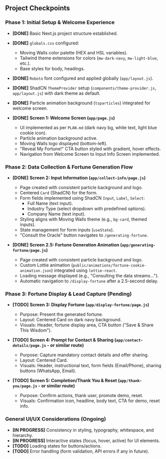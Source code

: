 ## Project Checkpoints

### Phase 1: Initial Setup & Welcome Experience

- **[DONE]** Basic Next.js project structure established.
- **[DONE]** `globals.css` configured:
    - Moving Walls color palette (HEX and HSL variables).
    - Tailwind theme extensions for colors (`mw-dark-navy`, `mw-light-blue`, etc.).
    - Base styles for body, headings.
- **[DONE]** `Roboto` font configured and applied globally (`app/layout.js`).
- **[DONE]** ShadCN `ThemeProvider` setup (`components/theme-provider.js`, `app/layout.js`) with dark theme as default.
- **[DONE]** Particle animation background (`tsparticles`) integrated for welcome screen.

- **[DONE]** **Screen 1: Welcome Screen (`app/page.js`)**
    - UI implemented as per `PLAN.md` (dark navy bg, white text, light blue cookie icon).
    - Particle animation background active.
    - Moving Walls logo displayed (bottom-left).
    - "Reveal My Fortune!" CTA button styled with gradient, hover effects.
    - Navigation from Welcome Screen to Input Info Screen implemented.

### Phase 2: Data Collection & Fortune Generation Flow

- **[DONE]** **Screen 2: Input Information (`app/collect-info/page.js`)**
    - Page created with consistent particle background and logo.
    - Centered `Card` (ShadCN) for the form.
    - Form fields implemented using ShadCN `Input`, `Label`, `Select`:
        - Full Name (text input).
        - Industry Type (select dropdown with predefined options).
        - Company Name (text input).
    - Styling aligns with Moving Walls theme (e.g., `bg-card`, themed inputs).
    - State management for form inputs (`useState`).
    - "Consult the Oracle" button navigates to `/generating-fortune`.

- **[DONE]** **Screen 2.5: Fortune Generation Animation (`app/generating-fortune/page.js`)**
    - Page created with consistent particle background and logo.
    - Custom Lottie animation (`public/animations/fortune-cookie-animation.json`) integrated using `lottie-react`.
    - Loading message displayed (e.g., "Consulting the data streams...").
    - Automatic navigation to `/display-fortune` after a 2.5-second delay.

### Phase 3: Fortune Display & Lead Capture (Pending)

- **[TODO]** **Screen 3: Display Fortune (`app/display-fortune/page.js`)**
    - Purpose: Present the generated fortune.
    - Layout: Centered Card on dark navy background.
    - Visuals: Header, fortune display area, CTA button ("Save & Share This Wisdom").

- **[TODO]** **Screen 4: Prompt for Contact & Sharing (`app/contact-details/page.js` - or similar route)**
    - Purpose: Capture mandatory contact details and offer sharing.
    - Layout: Centered Card.
    - Visuals: Header, instructional text, form fields (Email/Phone), sharing buttons (WhatsApp, Email).

- **[TODO]** **Screen 5: Completion/Thank You & Reset (`app/thank-you/page.js` - or similar route)**
    - Purpose: Confirm actions, thank user, promote demo, reset.
    - Visuals: Confirmation icon, headline, body text, CTA for demo, reset info.

### General UI/UX Considerations (Ongoing)

- **[IN PROGRESS]** Consistency in styling, typography, whitespace, and hierarchy.
- **[IN PROGRESS]** Interactive states (focus, hover, active) for UI elements.
- **[TODO]** Loading states for buttons/actions.
- **[TODO]** Error handling (form validation, API errors if any in future).
